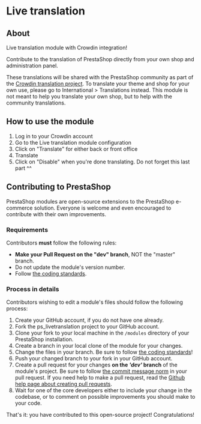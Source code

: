 # Live translation

## About

Live translation module with Crowdin integration!

Contribute to the translation of PrestaShop directly from your own shop and administration panel.

​These translations will be shared with the PrestaShop community as part of the [Crowdin translation project](https://crowdin.com/project/prestashop-official).
​To translate your theme and shop for your own use, please go to International > Translations instead.
This module is not meant to help you translate your own shop, but to help with the community translations.

## How to use the module

1. Log in to your Crowdin account
2. Go to the Live translation module configuration
3. Click on "Translate" for either back or front office
4. Translate
5. Click on "Disable" when you're done translating. Do not forget this last part ^^

## Contributing to PrestaShop

PrestaShop modules are open-source extensions to the PrestaShop e-commerce solution. Everyone is welcome and even encouraged to contribute with their own improvements.

### Requirements

Contributors **must** follow the following rules:

* **Make your Pull Request on the "dev" branch**, NOT the "master" branch.
* Do not update the module's version number.
* Follow [the coding standards][1].

### Process in details

Contributors wishing to edit a module's files should follow the following process:

1. Create your GitHub account, if you do not have one already.
2. Fork the ps_livetranslation project to your GitHub account.
3. Clone your fork to your local machine in the ```/modules``` directory of your PrestaShop installation.
4. Create a branch in your local clone of the module for your changes.
5. Change the files in your branch. Be sure to follow [the coding standards][1]!
6. Push your changed branch to your fork in your GitHub account.
7. Create a pull request for your changes **on the _'dev'_ branch** of the module's project. Be sure to follow [the commit message norm][2] in your pull request. If you need help to make a pull request, read the [Github help page about creating pull requests][3].
8. Wait for one of the core developers either to include your change in the codebase, or to comment on possible improvements you should make to your code.

That's it: you have contributed to this open-source project! Congratulations!

[1]: http://doc.prestashop.com/display/PS16/Coding+Standards
[2]: http://doc.prestashop.com/display/PS16/How+to+write+a+commit+message
[3]: https://help.github.com/articles/using-pull-requests
